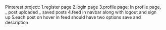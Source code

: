 Pinterest project:
1.register page
2.login page
3.profile page:
In profile page,
_ post uploaded
_ saved posts
4.feed in navbar along with logout and sign up
5.each post on hover in feed should have two options save and description
